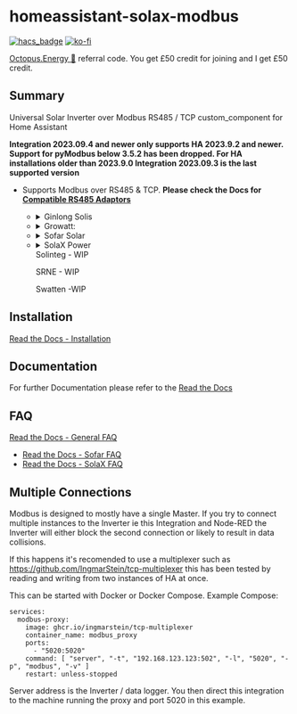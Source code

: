 # homeassistant-solax-modbus
[![hacs_badge](https://img.shields.io/badge/HACS-Default-orange.svg?style=for-the-badge)](https://github.com/custom-components/hacs) [![ko-fi](https://www.ko-fi.com/img/githubbutton_sm.svg)](https://ko-fi.com/V7V51QQOL)

[Octopus.Energy 🐙](https://share.octopus.energy/wise-boar-813) referral code. You get £50 credit for joining and I get £50 credit.

## Summary

Universal Solar Inverter over Modbus RS485 / TCP custom_component for Home Assistant

**Integration 2023.09.4 and newer only supports HA 2023.9.2 and newer. Support for pyModbus below 3.5.2 has been dropped. For HA installations older than 2023.9.0 Integration 2023.09.3 is the last supported version**

* Supports Modbus over RS485 & TCP. **Please check the Docs for [Compatible RS485 Adaptors](https://homeassistant-solax-modbus.readthedocs.io/en/latest/compatible-adaptors/)**

<ul>
    <ul>
      <li>
       <details>
<summary>
Ginlong Solis
</summary>

- RHI-nK-48ES-5G Single Phase (lowercase n indicates Inverter size, ie 6kW)
- RHI-3PnK-HVES-5G Three Phase (lowercase n indicates Inverter size, ie 10kW)

</details>
      </li>
      <li>
       <details>
<summary>
Growatt:
</summary>

 - AC Battery Storage:
   - SPA
  
 - Hybrid:
   - SPF - **WIP**
   - SPH
   - TL-XH (MIN & MOD)
  
 - PV Only:
   - MAC
   - MAX
   - MID
   - TL-X

</details>
      </li>
      <li>
       <details>
<summary>
Sofar Solar
</summary>

- HYDxxKTL-3P (plugin_sofar)
  - Azzurro 3.3k-12KTL-V3
  - Azzurro ZSS
- HYDxxxxES (plugin_sofar_old)

</details>
      </li>
      <li>
       <details>
<summary>
SolaX Power
</summary>

- A1 Hybrid - **WIP**
- Gen2 Hybrid
- Gen3 AC, Hybrid & RetroFit
- Gen4 Hybrid & RetroFit
  - Qcells Q.VOLT HYB-G3-3P
  - TIGO TSI
- J1 Hybrid - **WIP**
- X3 MIC / MIC PRO Gen1 & Gen2 (Limited set of entities available)
- X1 Air/Boost/Mini Gen3 & Gen4 (Limited set of entities available)

</details>
Solinteg - WIP

SRNE - WIP

Swatten -WIP
      </li>
    </ul>
</ul>



## Installation

[Read the Docs - Installation](https://homeassistant-solax-modbus.readthedocs.io/en/latest/installation/)

## Documentation

For further Documentation please refer to the [Read the Docs](https://homeassistant-solax-modbus.readthedocs.io/)

## FAQ

[Read the Docs - General FAQ](https://homeassistant-solax-modbus.readthedocs.io/en/latest/faq/)
 - [Read the Docs - Sofar FAQ](https://homeassistant-solax-modbus.readthedocs.io/en/latest/sofar-faq/)
 - [Read the Docs - SolaX FAQ](https://homeassistant-solax-modbus.readthedocs.io/en/latest/solax-faq/)

## Multiple Connections

Modbus is designed to mostly have a single Master.
If you try to connect multiple instances to the Inverter ie this Integration and Node-RED the Inverter will either block the second connection or likely to result in data collisions.

If this happens it's recomended to use a multiplexer such as https://github.com/IngmarStein/tcp-multiplexer this has been tested by reading and writing from two instances of HA at once.

This can be started with Docker or Docker Compose.
Example Compose:

```
services:
  modbus-proxy:
    image: ghcr.io/ingmarstein/tcp-multiplexer
    container_name: modbus_proxy
    ports:
      - "5020:5020"
    command: [ "server", "-t", "192.168.123.123:502", "-l", "5020", "-p", "modbus", "-v" ]
    restart: unless-stopped
```

Server address is the Inverter / data logger.
You then direct this integration to the machine running the proxy and port 5020 in this example.